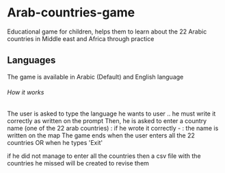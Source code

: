 # Arab-countries-game
Educational game for children, helps them to learn about the 22 Arabic countries in Middle east and Africa through practice


## Languages
The game is available in Arabic (Default) and English language 

###### How it works 
The user is asked to type the language he wants to user .. he must write it correctly as written on the prompt
Then, he is asked to enter a country name (one of the 22 arab countries) : if he wrote it correctly - : the name is written on the map 
The game ends when the user enters all the 22 countries OR when he types 'Exit'

if he did not manage to enter all the countries then a csv file with the countries he missed will be created to revise them 
